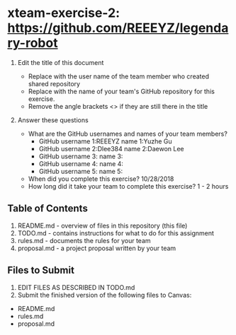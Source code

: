 # xteam-exercise-2: https://github.com/REEEYZ/legendary-robot

1. Edit the title of this document
   * Replace <UserName> with the user name of the team member who created shared repository
   * Replace <GitHubRepositoryName> with the name of your team's GitHub repository for this exercise.
   * Remove the angle brackets <> if they are still there in the title

2. Answer these questions
   * What are the GitHub usernames and names of your team members?
       * GitHub username 1:REEEYZ       name 1:Yuzhe Gu
       * GitHub username 2:Dlee384      name 2:Daewon Lee
       * GitHub username 3:       name 3:
       * GitHub username 4:       name 4:
       * GitHub username 5:       name 5:
   * When did you complete this exercise?  10/28/2018
   * How long did it take your team to complete this exercise? 1 - 2 hours

## Table of Contents

1. README.md - overview of files in this repository (this file)
2. TODO.md - contains instructions for what to do for this assignment
3. rules.md - documents the rules for your team
4. proposal.md - a project proposal written by your team

## Files to Submit

1. EDIT FILES AS DESCRIBED IN TODO.md
2. Submit the finished version of the following files to Canvas:

* README.md
* rules.md
* proposal.md
